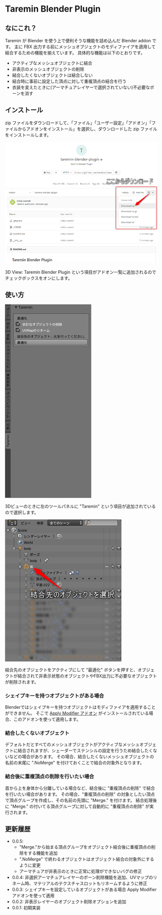 # Taremin Blender Plugin

## なにこれ？

Taremin が Blender を使う上で便利そうな機能を詰め込んだ Blender addon です。
主に FBX 出力する前にメッシュオブジェクトのモディファイアを適用して結合するための機能を揃えています。
具体的な機能は以下のとおりです。

- アクティブなメッシュオブジェクトに結合
- 非表示のメッシュオブジェクトの削除
- 結合したくないオブジェクトは結合しない
- 結合時に事前に設定した頂点に対して重複頂点の結合を行う
- 衣装を変えたときに(アーマチュアレイヤーで選択されていない)不必要なボーンを消す


## インストール

zip ファイルをダウンロードして、「ファイル」「ユーザー設定」「アドオン」「ファイルからアドオンをインストール」を選択し、ダウンロードした zip ファイルをインストールします。

![ダウンロード方法](images/how_to_download.png)

3D View: Taremin Blender Plugin という項目がアドオン一覧に追加されるのでチェックボックスをオンにします。


## 使い方

![ツールパネル](images/toolpanel.png)

3Dビューのときに左のツールパネルに "Taremin" という項目が追加されているので選択します。

![結合先のオブジェクトをアクティブにする](images/activate_mesh_object.png)

結合先のオブジェクトをアクティブにして "最適化" ボタンを押すと、オブジェクトが結合されて非表示状態のオブジェクトやFBX出力に不必要なオブジェクトが削除されます。

### シェイプキーを持つオブジェクトがある場合

Blenderではシェイプキーを持つオブジェクトはモディファイアを適用することができません。
そこで [Apply Modifier アドオン](https://sites.google.com/site/matosus304blendernotes/home/download) がインストールされている場合、このアドオンを使って適用します。

### 結合したくないオブジェクト

デフォルトだとすべてのメッシュオブジェクトがアクティブなメッシュオブジェクトに結合されますが、シェーダーでステンシルの設定を行うため結合したくないなどの場合があります。
その場合、結合したくないメッシュオブジェクトの名前の末尾に ".NoMerge" を付けておくことで結合の対象外となります。

### 結合後に重複頂点の削除を行いたい場合

首から上を身体から分離している場合など、結合後に "重複頂点の削除" で結合を行いたい場合があります。
その場合、"重複頂点の削除" の対象としたい頂点で頂点グループを作成し、その名前の先頭に "Merge." を付けます。
結合処理後に "Merge." の付いてる頂点グループに対して自動的に "重複頂点の削除" が実行されます。


## 更新履歴

- 0.0.5:
  - "Merge."から始まる頂点グループをオブジェクト結合後に重複頂点の削除をする機能を追加
  - ".NoMerge" で終わるオブジェクトはオブジェクト結合の対象外にするように変更
  - アーマチュアが非表示のときに正常に処理ができないバグの修正
- 0.0.4: 非選択アーマチュアレイヤーのボーン削除機能を追加、UVマップのリネーム時、マテリアルのテクスチャスロットもリネームするように修正
- 0.0.3: シェイプキーを設定しているオブジェクトがある場合 Apply Modifier アドオンを使って適用
- 0.0.2: 非表示レイヤーのオブジェクト削除オプションを追加
- 0.0.1: 初期実装
